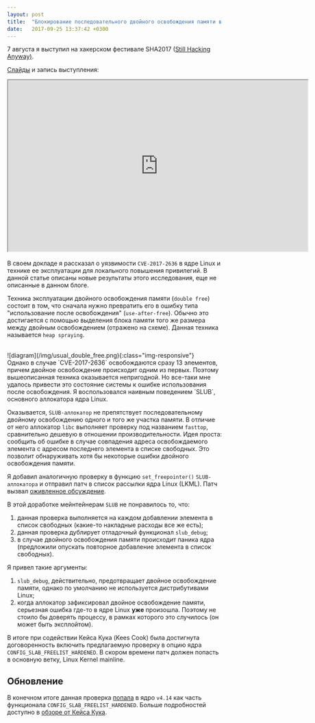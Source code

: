 ```yaml
---
layout: post
title:  "Блокирование последовательного двойного освобождения памяти в ядре Linux"
date:   2017-09-25 13:37:42 +0300
---
```


7 августа я выступил на хакерском фестивале SHA2017 ([Still Hacking Anyway)][1].

[Слайды][2] и запись выступления:
<iframe width="700" height="400" src="https://www.youtube.com/embed/g7Qm0NpPAz4"></iframe>

<br>

В своем докладе я рассказал о уязвимости `CVE-2017-2636` в ядре Linux и технике ее эксплуатации для локального повышения привилегий. В данной статье описаны новые результаты этого исследования, еще не описанные в данном блоге.

Техника эксплуатации двойного освобождения памяти (`double free`) состоит в том, что сначала нужно превратить его в ошибку типа "использование после освобождения" (`use-after-free`). Обычно это достигается с помощью выделения блока памяти того же размера между двойным освобождением (отражено на схеме). Данная техника называется `heap spraying`.

<br>
![diagram](/img/usual_double_free.png){:class="img-responsive"}

<br>
Однако в случае `CVE-2017-2636` освобождаются сразу 13 элементов, причем двойное освобождение происходит одним из первых. Поэтому вышеописанная техника оказывается непригодной. Но все-таки мне удалось привести это состояние системы к ошибке использования после освобождения. Я воспользовался наивным поведением `SLUB`, основного аллокатора ядра Linux.

Оказывается, `SLUB-аллокатор` не препятствует последовательному двойному освобождению одного и того же участка памяти. В отличие от него аллокатор `libc` выполняет проверку под названием `fasttop`, сравнительно дешевую в отношении производительности. Идея проста: сообщить об ошибке в случае совпадения адреса освобождаемого элемента с адресом последнего элемента в списке свободных. Это позволит обнаруживать хотя бы некоторые ошибки двойного освобождения памяти.

Я добавил аналогичную проверку в функцию `set_freepointer()` `SLUB-аллокатора` и отправил патч в список рассылки ядра Linux (LKML). Патч вызвал [оживленное обсуждение][3].

В этой доработке мейнтейнерам `SLUB` не понравилось то, что:
  1. данная проверка выполняется на каждом добавлении элемента в список свободных (какие-то накладные расходы все же есть);
  2. данная проверка дублирует отладочный функционал `slub_debug`;
  3. в случае двойного освобождения памяти происходит паника ядра (предложили опускать повторное добавление элемента в список свободных).

Я привел такие аргументы:
  1. `slub_debug`, действительно, предотвращает двойное освобождение памяти, однако по умолчанию не используется дистрибутивами Linux;
  2. когда аллокатор зафиксировал двойное освобождение памяти, серьезная ошибка где-то в ядре Linux <b>уже</b> произошла. Поэтому не стоило бы доверять процессу, в рамках которого это случилось (он может быть эксплойтом).

В итоге при содействии Кейса Кука (Kees Cook) была достигнута договоренность включить предлагаемую проверку в опцию ядра `CONFIG_SLAB_FREELIST_HARDENED`. В скором времени патч должен попасть в основную ветку, Linux Kernel mainline.

## Обновление

В конечном итоге данная проверка [попала][4] в ядро `v4.14` как часть функционала `CONFIG_SLAB_FREELIST_HARDENED`. Больше подробностей доступно в [обзоре от Кейса Кука][5].

[1]: https://program.sha2017.org/events/295.html
[2]: https://program.sha2017.org/system/event_attachments/attachments/000/000/111/original/a13xp0p0v_race_for_root_SHA2017.pdf
[3]: https://lkml.org/lkml/2017/7/17/646
[4]: https://git.kernel.org/pub/scm/linux/kernel/git/torvalds/linux.git/commit/?id=ce6fa91b93630396ca220c33dd38ffc62686d499
[5]: https://outflux.net/blog/archives/2017/11/14/security-things-in-linux-v4-14/

